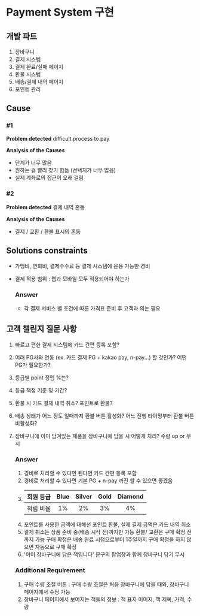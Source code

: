 # Payment System 구현

## 개발 파트
1. 장바구니
2. 결제 시스템
3. 결제 완료/실패 페이지
4. 환불 시스템
5. 배송/결제 내역 페이지
6. 포인트 관리

## Cause

### #1

**Problem detected** difficult process to pay

**Analysis of the Causes**
 - 단계가 너무 많음
 - 원하는 걸 빨리 찾기 힘듦 (선택지가 너무 많음)
 - 실제 계좌로의 접근이 오래 걸림

### #2

**Problem detected** 결제 내역 혼동

**Analysis of the Causes**
 - 결제 / 교환 / 환불 표시의 혼동


## Solutions constraints
- 가맹비, 연회비, 결제수수료 등 결제 시스템에 운용 가능한 경비

- 결제 적용 범위 : 웹과 모바일 모두 적용되어야 하는가

	### Answer
	- 각 결제 서비스 별 조건에 따른 가격표 준비 후 고객과 의논 필요
  

## 고객 챌린지 질문 사항

1. 빠르고 편한 결제 시스템에 카드 간편 등록 포함?
2. 여러 PG사와 연동 (ex. 카드 결제 PG + kakao pay, n-pay...) 할 것인가? 어떤 PG가 필요한가?
3. 등급별 point 정립 %는?
4. 등급 책정 기준 및 기간?
5. 환불 시 카드 결제 내역 취소? 포인트로 환불?
6. 배송 상태가 어느 정도 일때까지 환불 버튼 활성화? 어느 진행 타이밍부터 환불 버튼 비활성화?
7. 장바구니에 이미 담겨있는 제품을 장바구니에 담을 시 어떻게 처리? 수량 up or 무시

	### Answer
	1. 경비로 처리할 수 있다면 된다면 카드 간편 등록 포함
	2. 경비로 처리할 수 있다면 기본 PG + n-pay 까진 할 수 있으면 좋겠음
	3. 회원 등급 | Blue | Silver | Gold | Diamond
	   ---- | :----: |  :----: |  :----: | :----:
	   적립 비율 | 1% | 2% | 3% | 4%
	4. 포인트를 사용한 금액에 대해선 포인트 환불, 실제 결제 금액은 카드 내역 취소
	5. 결제 취소는 상품 준비 중(배송 시작 전)까지만 가능
	   환불/ 교환은 구매 확정 전까지 가능
	   구매 확정은 배송 완료 시점으로부터 1주일까지 구매 확정을 하지 않으면 자동으로 구매 확정
	6. '이미 장바구니에 담은 책입니다' 문구의 팝업창과 함께 장바구니 담기 무시

	### Additional Requirement
	1. 구매 수량 조절 버튼 : 구매 수량 조절은 처음 장바구니에 담을 때와, 장바구니 페이지에서 수정 가능
	2. 장바구니 페이지에서 보여지는 책들의 정보 : 책 표지 이미지, 책 제목, 가격, 수량

